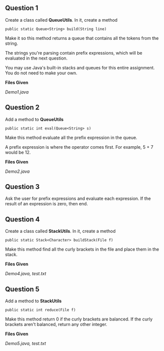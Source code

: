 ## Question 1

Create a class called **QueueUtils**. In it, create a method

`public static Queue<String> build(String line)`

Make it so this method returns a queue that contains all the tokens from the string.

The strings you're parsing contain prefix expressions, which will be evaluated in the next question.

You may use Java's built-in stacks and queues for this entire assignment. You do not need to make your own.

**Files Given**

_Demo1.java_

## Question 2

Add a method to **QueueUtils**

`public static int eval(Queue<String> s)`

Make this method evaluate all the prefix expression in the queue.

A prefix expression is where the operator comes first. For example, 5 + 7 would be 12.

**Files Given**

_Demo2.java_

## Question 3

Ask the user for prefix expressions and evaluate each expression. If the result of an expression is zero, then end.

## Question 4

Create a class called **StackUtils**. In it, create a method

`public static Stack<Character> buildStack(File f)`

Make this method find all the curly brackets in the file and place them in the stack.

**Files Given**

_Demo4.java, test.txt_

## Question 5

Add a method to **StackUtils**

`public static int reduce(File f)`

Make this method return 0 if the curly brackets are balanced. If the curly brackets aren't balanced, return any other integer.

**Files Given**

_Demo5.java, test.txt_